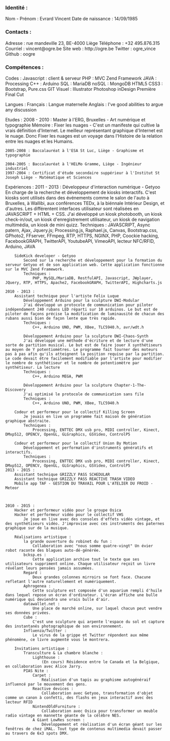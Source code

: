 <h3>Identité :</h3>
	Nom - Prénom : Evrard Vincent
	Date de naissance : 14/09/1985

<h3>Contacts :</h3>
	Adresse : rue mandeville 23, BE-4000 Liège
	Téléphone : +32 495.876.315
	Courriel : vincent@ogre.be
	Site web : http://ogre.be
	Twitter : ogre_vince
	Github : oogre

<h3>Compétences :</h3>
	Codes :
		Javascript : client & serveur
		PHP : MVC Zend Framework
		JAVA : Processing
		C++ : Arduino
		SQL : MariaDB
		noSQL : MongoDB
		HTML5
		CSS3 : Bootstrap, Pure.css
		GIT
	Visuel :
		Illustrator
		Photoshop
		inDesign
		Première
		Final Cut

Langues : 
	Français : Langue maternelle
	Anglais : I've good abilities to argue any discussion

Etudes : 
	2008 - 2010 : Master à l'ERG, Bruxelles - Art numérique et typographie
		Mémoire : 
			Fixer les nuages - C'est un manifeste qui cultive la vrais définition d'Internet. 
			Le meilleur représentant graphique d'Internet est le nuage. Donc Fixer les nuages
			est un voyage dans l'Histoire de la relation entre les nuages et les Humains.
	
	2005-2008 : Baccalauréat à l'ESA St Luc, Liège - Graphisme et typographie
	
	2004-2005 : Baccalauréat à l'HELMo Gramme, Liège - Ingénieur industriel
	1997-2004 : Certificat d'étude secondaire suppérieur à l'Institut St Joseph Liège - Matématique et Sciences

Expériences : 
	2011 - 2013 : 
		Développeur d'interaction numérique - Getyoo
			En charge de la recherche et développement de kiosks interactifs. C'est kiosks sont utilisés dans des événements comme le salon de l'auto à Bruxelles, à Wallibi, aux conférences TEDx, à la biénnale Intérieur Design, et d'autres. Les différentent interfaces utilisateur sont réalisées en JAVASCRIPT + HTML + CSS. J'ai développé un kiosk photobooth, un kiosk check-in/out, un kiosk d'enregistrement utilisateur, un kiosk de navigation multimédia, un kiosk de mini quizz.
			Techniques : 
				JAVASCRIPT, Async patern, Ajax, Jquery.js; Processing.js, Raphael.js, Canvas, Bootstrap.css, GPhoto2, FFserver, FFmpeg, RTP, HTTPS, NGINX, PHP, Coockie hacking, FacebookGRAPH, TwitterAPI,  YoutubeAPI, VimeoAPI, lecteur NFC/RFID, Arduino, JAVA

		SideKick developer - Getyoo
			Second sur la recherche et développement pour la formation du serveur Getyoo et de son application web. Cette application fonctionne sur le MVC Zend Framework. 
			Techniques : 
				PHP, MySQL/MariaDB, RestfulAPI, Javascript, JWplayer, JQuery, RTP, HTTPS, Apache2, FacebookGRAPH, TwitterAPI, Highcharts.js

	2010 - 2013 : 
		Assistant technique pour l'artiste Felix Luque
			Développement Arduino pour la sculpture DWI-Modular
			J'ai développé un protocole de communication pour piloter indépendament 240 rubans LED réparti sur 10 arduinos. Le but est de piloter de façons précise la modification de luminausité de chacun des rubans aussi bien de façon lente que très rapide.
			Techniques : 
				C++, Arduino UNO, PWM, XBee, TLC5940.h, avr/wdt.h

			Développement Arduino pour la sculpture DWI-Chaos-Synth
			J'ai développé une méthode d'écriture et de lecture d'une sorte de partition musical. Le but est de faire jouer X synthétiseurs au moyen de Y potentiomètres. Le programme fait tourner des moteurs pas à pas afin qu'ils atteignent la position requise par la partition. Le code devait être facilement modifiable par l'artiste pour modifier le nombre de synthétiseur et le nombre de potentiomètre par synthétiseur. La lecture
			Techniques : 
				C++, Arduino MEGA, PWM

			Développement Arduino pour la sculpture Chapter-1-The-Discovery
			J'ai optimisé le protocole de communication sans file
			Techniques : 
				C++, Arduino UNO, PWM, XBee, TLC5940.h

		Codeur et performeur pour le collectif Killing Screen
			Je jouais en live un programme fait maison de génération graphique abstraite.
			Techniques : 
				Processing, ENTTEC DMX usb pro, MIDI controller, Kinect, DMxp512, OPENCV, OpenGL, GLGraphics, GSVideo, ControlP5

		Codeur et performeur pour le collectif Union By Motion
			Développement et performation d'instruments génératifs et interactifs. 
			Techniques : 
				Processing, ENTTEC DMX usb pro, MIDI controller, Kinect, DMxp512, OPENCV, OpenGL, GLGraphics, GSVideo, ControlP5
	2013 - 2015 : 
		Assistant technique GRIZZLY PASS SCHEDULAR
		Assistant technique GRIZZLY PASS REACTIVE TRASH VIDEO
		Mobile app TAF - GESTION DU TRAVAIL POUR L'ATELIER DU FROID - Meteor



	2010 - 2015 :
		Hacker et performeur vidéo pour le groupe Osica
		Hacker et performeur vidéo pour le collectif VHS
			Je joue en live avec des consoles d'effets vidéo vintage, et des synthétiseurs vidéo. J'improvise avec ces instruments des paternes graphique sur de la musique.

		Réalisations artistique : 
			la grande ouverture du robinet du fun : 
				Collaboration avec "nous somme quatre-vingt" Un évier robot raconte des blagues auto-dé-générée.
			bcksp.es : 
				Cette application archive tout le texte que ses utilisateurs suppriment online. Chaque utilisateur reçoit un livre révélant leurs pensées jamais assumées.
			Regard : 
				Deux grandes colonnes mirroirs se font face. Chacune refletant l'autre naturellement et numériquement.
			Aphrogenea : 
				Cette sculpture est composée d'un aquarium rempli d'huile dans lequel repose un écran d'ordinateur. L'écran affiche une bulle numérique qui deviendra une vrais bulle d'air.
			datawallet.net : 
				Une place de marché online, sur laquel chacun peut vendre ses données privées.
			Cube : 
				C'est une sculpture qui arpente l'espace du sol et capture des instantanés photographique de son environnement. 
			Influenza/Twitter : 
				Le virus de la grippe et Twitter répondent aux même phénomène, ce livre augmenté vous le montrera.

		Invitations artistique : 
			Transculture & La chambre blanche : 
				Lighthouse : 
					(En cours) Résidence entre le Canada et la Belgique, en collaboration avec Alice Jarry.
			PIAS Nite : 
				Carpet : 
					Réalisation d'un tapis au graphisme autogénéraif influencé par le mouvement des gens. 
				Reactive devices : 
					Collaboration avec Getyoo, transformation d'objet comme un canon à confetti, des flashs en jeux interactif avec des lecteur RFID
				NintendOldFurniture :
					Collaboration avec Osica pour transformer un meuble radio vintage en mannette géante de la célèbre NES.
				A Giant LowRes screen : 
					Développement et réalisation d'un écran géant sur les fenêtres de chez iMAL. Tout type de contenus multimedia devait passer au travers de 6x3 spots DMX.
